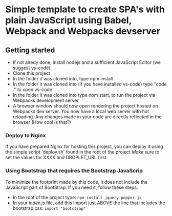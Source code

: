 # Simple template to create SPA's with plain JavaScript using Babel, Webpack and Webpacks devserver

## Getting started

- If not alredy done, install nodejs and a sufficient JavaScript Editor (we suggest vs-code)
- Clone this project
- In the folder it was cloned into, type npm install
- In the folder it was cloned into (if you have installed vs-code) type "code ." to open vs-code
- In the folder it was cloned into type npm start, to run the project via Webpacks development server
- A browser window should now open rendering the project hosted on Webpacks dev server. You now have a local web server with hot reloading. Any changes made in your code are directly reflected in the browser (How cool is that?)

### Deploy to Nginx
If you have prepared Nginx for hosting this project, you can deploy it using the simple script 'deploy.sh' found in the root of the project
*Make sure* to set the values for XXXX and DROPLET_URL first

### Using Bootstrap that requires the Bootstrap JavaScrip
To minimize the footprint made by this code, it does not include the JavaScript part of BootStrap. If you need it, follow these steps:

- In the root of the project type: `npm install jquery popper.js`
- In your *index.js* file, add this import just ABOVE the line that includes the bootstrap.css: `import "bootstrap"`
